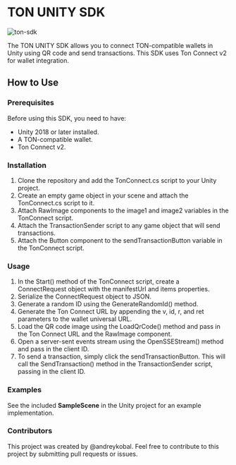 # TON UNITY SDK
![ton-sdk](https://user-images.githubusercontent.com/19206978/222931531-2674e9be-aa0d-4b12-8103-a800cda39034.png)

The TON UNITY SDK allows you to connect TON-compatible wallets in Unity using QR code and send transactions. This SDK uses Ton Connect v2 for wallet integration.

## How to Use
### Prerequisites
Before using this SDK, you need to have:

* Unity 2018 or later installed.
* A TON-compatible wallet.
* Ton Connect v2.

### Installation
1. Clone the repository and add the TonConnect.cs script to your Unity project.
2. Create an empty game object in your scene and attach the TonConnect.cs script to it.
3. Attach RawImage components to the image1 and image2 variables in the TonConnect script.
4. Attach the TransactionSender script to any game object that will send transactions.
5. Attach the Button component to the sendTransactionButton variable in the TonConnect script.

### Usage
1. In the Start() method of the TonConnect script, create a ConnectRequest object with the manifestUrl and items properties.
2. Serialize the ConnectRequest object to JSON.
3. Generate a random ID using the GenerateRandomId() method.
4. Generate the Ton Connect URL by appending the v, id, r, and ret parameters to the wallet universal URL.
5. Load the QR code image using the LoadQrCode() method and pass in the Ton Connect URL and the RawImage component.
6. Open a server-sent events stream using the OpenSSEStream() method and pass in the client ID.
7. To send a transaction, simply click the sendTransactionButton. This will call the SendTransaction() method in the TransactionSender script, passing in the client ID.

### Examples
See the included **SampleScene** in the Unity project for an example implementation.

### Contributors
This project was created by @andreykobal. Feel free to contribute to this project by submitting pull requests or issues.

